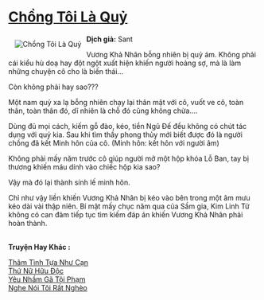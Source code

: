 <a href="https://utruyen.com/chong-toi-la-quy/25343/" title="Chồng Tôi Là Quỷ"><h1>Chồng Tôi Là Quỷ</h1></a><div style="display:table"><img align="right" style="float: left; padding: 10px;" src="https://utruyen.com/images/story/200x260/chong-toi-la-quy.jpg" alt="Chồng Tôi Là Quỷ"><b>Dịch giả:</b> Sant<p></p>Vương Khả Nhân bỗng nhiên bị quỷ ám. Không phải cái kiểu hù doạ hay đột ngột xuất hiện khiến người hoảng sợ, mà là làm những chuyện cô cho là biến thái...<p></p>Còn không phải hay sao???<p></p>Một nam quỷ xa lạ bỗng nhiên chạy lại thân mật với cô, vuốt ve cô, toàn thân, toàn thân đó, dĩ nhiên là chỗ đó cũng không chừa....<p></p>Dùng đủ mọi cách, kiếm gỗ đào, kéo, tiền Ngũ Đế đều không có chút tác dụng với quỷ kia. Sau khi tìm thầy phong thủy mới biết được đó là người chồng đã kết Minh hôn của cô. (Minh hôn: kết hôn với người âm)<p></p>Không phải mấy năm trước cô giúp người mở một hộp khóa Lỗ Ban, tay bị thương khiến máu dính vào chiếc hộp kia sao? <p></p>Vậy mà đó lại thành sính lế minh hôn.<p></p>Chỉ như vậy liền khiến Vương Khả Nhân bị kéo vào bên trong một âm mưu kéo dài vài thập niên. Bí mật mấy chục năm qua của Sầm gia, Kim Linh Tử không có can đảm tiếp tục tìm kiếm đáp án khiến Vương Khả Nhân phải hoàn thành.</div><p><br><b>Truyện Hay Khác :</b></p><a href="https://utruyen.com/tham-tinh-tua-nhu-can/17985/" alt="Thâm Tình Tựa Như Cạn">Thâm Tình Tựa Như Cạn</a><br/><a href="https://truyenhot2020.wordpress.com/2019/12/11/thu-nu-huu-doc/" alt="Thứ Nữ Hữu Độc">Thứ Nữ Hữu Độc</a><br/><a href="https://github.com/mlquan/truyenhay/tree/master/truyenhay/19266/" alt="Yêu Nhầm Gã Tội Phạm">Yêu Nhầm Gã Tội Phạm</a><br/><a href="https://github.com/quanluxury/dammy/tree/master/truyenhay/21845/" alt="Nghe Nói Tôi Rất Nghèo">Nghe Nói Tôi Rất Nghèo</a><br/>